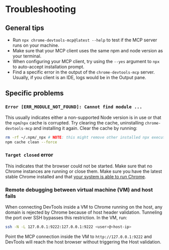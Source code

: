 # Troubleshooting

## General tips

- Run `npx chrome-devtools-mcp@latest --help` to test if the MCP server runs on your machine.
- Make sure that your MCP client uses the same npm and node version as your terminal.
- When configuring your MCP client, try using the `--yes` argument to `npx` to
  auto-accept installation prompt.
- Find a specific error in the output of the `chrome-devtools-mcp` server.
  Usually, if you client is an IDE, logs would be in the Output pane.

## Specific problems

### `Error [ERR_MODULE_NOT_FOUND]: Cannot find module ...`

This usually indicates either a non-supported Node version is in use or that the
`npm`/`npx` cache is corrupted. Try clearing the cache, uninstalling
`chrome-devtools-mcp` and installing it again. Clear the cache by running:

```sh
rm -rf ~/.npm/_npx # NOTE: this might remove other installed npx executables.
npm cache clean --force
```

### `Target closed` error

This indicates that the browser could not be started. Make sure that no Chrome
instances are running or close them. Make sure you have the latest stable Chrome
installed and that [your system is able to run Chrome](https://support.google.com/chrome/a/answer/7100626?hl=en).

### Remote debugging between virtual machine (VM) and host fails

When connecting DevTools inside a VM to Chrome running on the host, any domain is rejected by Chrome because of host header validation. Tunneling the port over SSH bypasses this restriction. In the VM, run:

```sh
ssh -N -L 127.0.0.1:9222:127.0.0.1:9222 <user>@<host-ip>
```

Point the MCP connection inside the VM to `http://127.0.0.1:9222` and DevTools
will reach the host browser without triggering the Host validation.